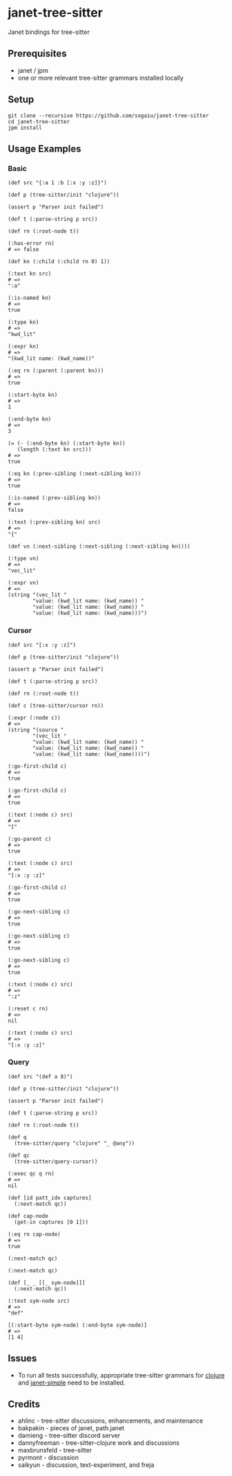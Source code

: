 # janet-tree-sitter

Janet bindings for tree-sitter

## Prerequisites

* janet / jpm
* one or more relevant tree-sitter grammars installed locally

## Setup

```
git clone --recursive https://github.com/sogaiu/janet-tree-sitter
cd janet-tree-sitter
jpm install
```

## Usage Examples

### Basic

```janet
(def src "{:a 1 :b [:x :y :z]}")

(def p (tree-sitter/init "clojure"))

(assert p "Parser init failed")

(def t (:parse-string p src))

(def rn (:root-node t))

(:has-error rn)
# => false

(def kn (:child (:child rn 0) 1))

(:text kn src)
# =>
":a"

(:is-named kn)
# =>
true

(:type kn)
# =>
"kwd_lit"

(:expr kn)
# =>
"(kwd_lit name: (kwd_name))"

(:eq rn (:parent (:parent kn)))
# =>
true

(:start-byte kn)
# =>
1

(:end-byte kn)
# =>
3

(= (- (:end-byte kn) (:start-byte kn))
   (length (:text kn src)))
# =>
true

(:eq kn (:prev-sibling (:next-sibling kn)))
# =>
true

(:is-named (:prev-sibling kn))
# =>
false

(:text (:prev-sibling kn) src)
# =>
"{"

(def vn (:next-sibling (:next-sibling (:next-sibling kn))))

(:type vn)
# =>
"vec_lit"

(:expr vn)
# =>
(string "(vec_lit "
        "value: (kwd_lit name: (kwd_name)) "
        "value: (kwd_lit name: (kwd_name)) "
        "value: (kwd_lit name: (kwd_name)))")
```

### Cursor

```janet
(def src "[:x :y :z]")

(def p (tree-sitter/init "clojure"))

(assert p "Parser init failed")

(def t (:parse-string p src))

(def rn (:root-node t))

(def c (tree-sitter/cursor rn))

(:expr (:node c))
# =>
(string "(source "
        "(vec_lit "
        "value: (kwd_lit name: (kwd_name)) "
        "value: (kwd_lit name: (kwd_name)) "
        "value: (kwd_lit name: (kwd_name))))")

(:go-first-child c)
# =>
true

(:go-first-child c)
# =>
true

(:text (:node c) src)
# =>
"["

(:go-parent c)
# =>
true

(:text (:node c) src)
# =>
"[:x :y :z]"

(:go-first-child c)
# =>
true

(:go-next-sibling c)
# =>
true

(:go-next-sibling c)
# =>
true

(:go-next-sibling c)
# =>
true

(:text (:node c) src)
# =>
":z"

(:reset c rn)
# =>
nil

(:text (:node c) src)
# =>
"[:x :y :z]"
```

### Query

```janet
(def src "(def a 8)")

(def p (tree-sitter/init "clojure"))

(assert p "Parser init failed")

(def t (:parse-string p src))

(def rn (:root-node t))

(def q
  (tree-sitter/query "clojure" "_ @any"))

(def qc
  (tree-sitter/query-cursor))

(:exec qc q rn)
# =>
nil

(def [id patt_idx captures]
  (:next-match qc))

(def cap-node
  (get-in captures [0 1]))

(:eq rn cap-node)
# =>
true

(:next-match qc)

(:next-match qc)

(def [_ _ [[_ sym-node]]]
  (:next-match qc))

(:text sym-node src)
# =>
"def"

[(:start-byte sym-node) (:end-byte sym-node)]
# =>
[1 4]
```

## Issues

* To run all tests successfully, appropriate tree-sitter grammars for
  [clojure](https://github.com/sogaiu/tree-sitter-clojure) and
  [janet-simple](https://github.com/sogaiu/tree-sitter-janet-simple)
  need to be installed.

## Credits

* ahlinc - tree-sitter discussions, enhancements, and maintenance
* bakpakin - pieces of janet, path.janet
* damieng - tree-sitter discord server
* dannyfreeman - tree-sitter-clojure work and discussions
* maxbrunsfeld - tree-sitter
* pyrmont - discussion
* saikyun - discussion, text-experiment, and freja
